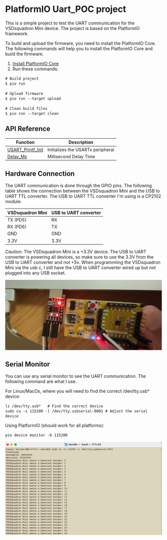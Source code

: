PlatformIO Uart_POC project
=====================================
This is a simple project to test the UART communication for the VSDsquadron Mini device. The project is based on the PlatformIO framework.

To build and upload the firmware, you need to install the PlatformIO Core. The following commands will help you to install the PlatformIO Core and build the firmware.
1. [Install PlatformIO Core](https://docs.platformio.org/page/core.html)
2. Run these commands:

```shell
# Build project
$ pio run

# Upload firmware
$ pio run --target upload

# Clean build files
$ pio run --target clean
```
## API Reference
| Function | Description |
|----------|-------------|
| [USART_Printf_Init](https://github.com/Community-PIO-CH32V/framework-wch-noneos-sdk/blob/5992d6957398992f7455e614c4988458f1aa970a/Debug/ch32v00x/debug.c) | Initializes the USARTx peripheral |
| [Delay_Ms](https://github.com/Community-PIO-CH32V/framework-wch-noneos-sdk/blob/5992d6957398992f7455e614c4988458f1aa970a/Debug/ch32v00x/debug.c) | Millisecond Delay Time |


## Hardware Connection
The UART communication is done through the GPIO pins. The following table shows the connection between the VSDsquadron Mini and the USB to UART TTL converter. The USB to UART TTL converter I'm using is a CP2102 module.

| VSDsquadron Mini | USB to UART converter |
|------------------|-----------------------|
| TX (PD5)               | RX                    |
| RX (PD6)              | TX                    |
| GND              | GND                   |
| 3.3V             | 3.3V                  |

*Caution*: The VSDsquadron Mini is a +3.3V device. The USB to UART converter is powering all devices, so make sure to use the 3.3V from the USB to UART converter and not +5v. When programmiing the VSDsquadron Mini via the usb c, I still have the USB to UART converter wired up but not plugged into any USB socket.

![image](../images/uart_usb.jpg)

## Serial Monitor
You can use any serial monitor to see the UART communication. The following command are what I use.

For Linux/MacOs, where you will need to find the correct /dev/tty.usb* device:
```shell
ls /dev/tty.usb*   # Find the correct device
sudo cu -s 115200 -l /dev/tty.usbserial-0001 # Adjust the serial device
```
Using PlatformIO (should work for all platforms):
```shell
pio device monitor -b 115200
```
![image](../images/uart_monitor.png)
